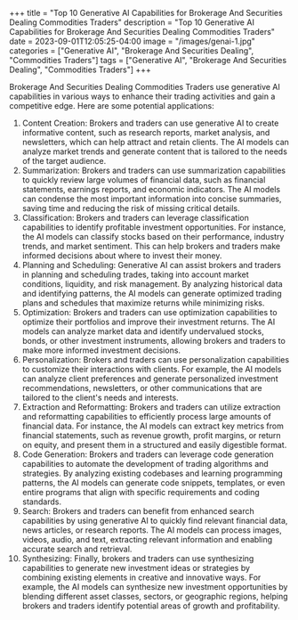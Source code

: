 +++
title = "Top 10 Generative AI Capabilities for Brokerage And Securities Dealing Commodities Traders"
description = "Top 10 Generative AI Capabilities for Brokerage And Securities Dealing Commodities Traders"
date = 2023-09-01T12:05:25-04:00
image = "/images/genai-1.jpg"
categories = ["Generative AI", "Brokerage And Securities Dealing", "Commodities Traders"]
tags = ["Generative AI", "Brokerage And Securities Dealing", "Commodities Traders"]
+++

Brokerage And Securities Dealing Commodities Traders use generative AI capabilities in various ways to enhance their trading activities and gain a competitive edge. Here are some potential applications:

1. Content Creation: Brokers and traders can use generative AI to create informative content, such as research reports, market analysis, and newsletters, which can help attract and retain clients. The AI models can analyze market trends and generate content that is tailored to the needs of the target audience.
2. Summarization: Brokers and traders can use summarization capabilities to quickly review large volumes of financial data, such as financial statements, earnings reports, and economic indicators. The AI models can condense the most important information into concise summaries, saving time and reducing the risk of missing critical details.
3. Classification: Brokers and traders can leverage classification capabilities to identify profitable investment opportunities. For instance, the AI models can classify stocks based on their performance, industry trends, and market sentiment. This can help brokers and traders make informed decisions about where to invest their money.
4. Planning and Scheduling: Generative AI can assist brokers and traders in planning and scheduling trades, taking into account market conditions, liquidity, and risk management. By analyzing historical data and identifying patterns, the AI models can generate optimized trading plans and schedules that maximize returns while minimizing risks.
5. Optimization: Brokers and traders can use optimization capabilities to optimize their portfolios and improve their investment returns. The AI models can analyze market data and identify undervalued stocks, bonds, or other investment instruments, allowing brokers and traders to make more informed investment decisions.
6. Personalization: Brokers and traders can use personalization capabilities to customize their interactions with clients. For example, the AI models can analyze client preferences and generate personalized investment recommendations, newsletters, or other communications that are tailored to the client's needs and interests.
7. Extraction and Reformatting: Brokers and traders can utilize extraction and reformatting capabilities to efficiently process large amounts of financial data. For instance, the AI models can extract key metrics from financial statements, such as revenue growth, profit margins, or return on equity, and present them in a structured and easily digestible format.
8. Code Generation: Brokers and traders can leverage code generation capabilities to automate the development of trading algorithms and strategies. By analyzing existing codebases and learning programming patterns, the AI models can generate code snippets, templates, or even entire programs that align with specific requirements and coding standards.
9. Search: Brokers and traders can benefit from enhanced search capabilities by using generative AI to quickly find relevant financial data, news articles, or research reports. The AI models can process images, videos, audio, and text, extracting relevant information and enabling accurate search and retrieval.
10. Synthesizing: Finally, brokers and traders can use synthesizing capabilities to generate new investment ideas or strategies by combining existing elements in creative and innovative ways. For example, the AI models can synthesize new investment opportunities by blending different asset classes, sectors, or geographic regions, helping brokers and traders identify potential areas of growth and profitability.